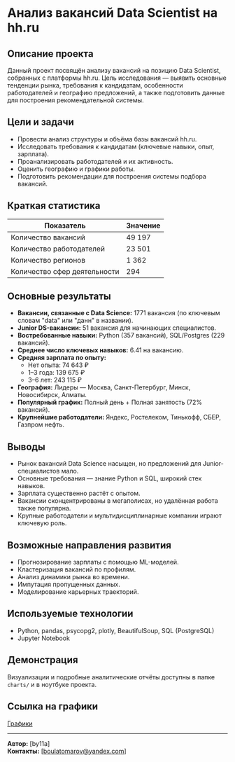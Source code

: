# Анализ вакансий Data Scientist на hh.ru

## Описание проекта

Данный проект посвящён анализу вакансий на позицию Data Scientist, собранных с платформы hh.ru. Цель исследования — выявить основные тенденции рынка, требования к кандидатам, особенности работодателей и географию предложений, а также подготовить данные для построения рекомендательной системы.

## Цели и задачи

- Провести анализ структуры и объёма базы вакансий hh.ru.
- Исследовать требования к кандидатам (ключевые навыки, опыт, зарплата).
- Проанализировать работодателей и их активность.
- Оценить географию и графики работы.
- Подготовить рекомендации для построения системы подбора вакансий.

## Краткая статистика

| Показатель                  | Значение      |
|-----------------------------|---------------|
| Количество вакансий         | 49 197        |
| Количество работодателей    | 23 501        |
| Количество регионов         | 1 362         |
| Количество сфер деятельности| 294           |

## Основные результаты

- **Вакансии, связанные с Data Science:** 1771 вакансия (по ключевым словам "data" или "данн" в названии).
- **Junior DS-вакансии:** 51 вакансия для начинающих специалистов.
- **Востребованные навыки:** Python (357 вакансий), SQL/Postgres (229 вакансий).
- **Среднее число ключевых навыков:** 6.41 на вакансию.
- **Средняя зарплата по опыту:**
    - Нет опыта: 74 643 ₽
    - 1–3 года: 139 675 ₽
    - 3–6 лет: 243 115 ₽
- **География:** Лидеры — Москва, Санкт-Петербург, Минск, Новосибирск, Алматы.
- **Популярный график:** Полный день + Полная занятость (72% вакансий).
- **Крупнейшие работодатели:** Яндекс, Ростелеком, Тинькофф, СБЕР, Газпром нефть.

## Выводы

- Рынок вакансий Data Science насыщен, но предложений для Junior-специалистов мало.
- Основные требования — знание Python и SQL, широкий стек навыков.
- Зарплата существенно растёт с опытом.
- Вакансии сконцентрированы в мегаполисах, но удалённая работа также популярна.
- Крупные работодатели и мультидисциплинарные компании играют ключевую роль.

## Возможные направления развития

- Прогнозирование зарплаты с помощью ML-моделей.
- Кластеризация вакансий по профилям.
- Анализ динамики рынка во времени.
- Импутация пропущенных данных.
- Моделирование карьерных траекторий.

## Используемые технологии

- Python, pandas, psycopg2, plotly, BeautifulSoup, SQL (PostgreSQL)
- Jupyter Notebook

## Демонстрация

Визуализации и подробные аналитические отчёты доступны в папке `charts/` и в ноутбуке проекта.

## Ссылка на графики

[Графики](https://drive.google.com/drive/folders/1HzWH_Bj_kVV9W9O7dqmc1Cw_Kp0eZfcS?usp=drive_link)

---

**Автор:** [by11a]  
**Контакты:** [boulatomarov@yandex.com]
